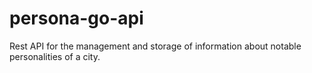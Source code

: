 # persona-go-api
Rest API for the management and storage of information about notable personalities of a city.
